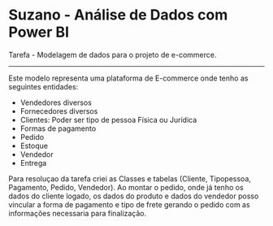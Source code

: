 # **Suzano - Análise de Dados com Power BI**

Tarefa - Modelagem de dados para o projeto de e-commerce.

---
Este modelo representa uma plataforma de E-commerce onde tenho as seguintes entidades:
- Vendedores diversos
- Fornecedores diversos
- Clientes: Poder ser tipo de pessoa Física ou Jurídica
- Formas de pagamento
- Pedido
- Estoque
- Vendedor
- Entrega

Para resoluçao da tarefa criei as Classes e tabelas (Cliente, Tipopessoa, Pagamento, Pedido, Vendedor).
Ao montar o pedido, onde já tenho os dados do cliente logado, os dados do produto e dados do vendedor posso vincular
a forma de pagamento e tipo de frete gerando o pedido com as informações necessaria para finalização.
